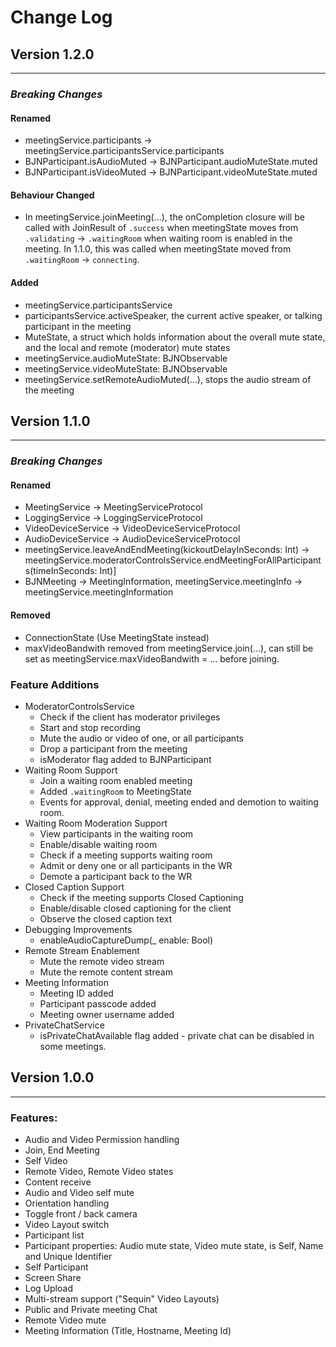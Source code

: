 Change Log
==========

## Version 1.2.0
---------------------------------

### ***Breaking Changes***

#### **Renamed**
- meetingService.participants -> meetingService.participantsService.participants
- BJNParticipant.isAudioMuted -> BJNParticipant.audioMuteState.muted
- BJNParticipant.isVideoMuted -> BJNParticipant.videoMuteState.muted

#### **Behaviour Changed**
- In meetingService.joinMeeting(...), the onCompletion closure will be called with JoinResult of `.success` when meetingState moves from `.validating` -> `.waitingRoom`
  when waiting room is enabled in the meeting. In 1.1.0, this was called when meetingState moved from `.waitingRoom` -> `connecting`. 
  
#### Added
- meetingService.participantsService
- participantsService.activeSpeaker, the current active speaker, or talking participant in the meeting
- MuteState, a struct which holds information about the overall mute state, and the local and remote (moderator) mute states
- meetingService.audioMuteState: BJNObservable<MuteState>
- meetingService.videoMuteState: BJNObservable<MuteState>
- meetingService.setRemoteAudioMuted(...), stops the audio stream of the meeting


## Version 1.1.0
---------------------------------

### ***Breaking Changes***

#### Renamed
- MeetingService -> MeetingServiceProtocol
- LoggingService -> LoggingServiceProtocol
- VideoDeviceService -> VideoDeviceServiceProtocol
- AudioDeviceService -> AudioDeviceServiceProtocol
- meetingService.leaveAndEndMeeting(kickoutDelayInSeconds: Int) -> meetingService.moderatorControlsService.endMeetingForAllParticipants(timeInSeconds: Int)]
- BJNMeeting -> MeetingInformation, meetingService.meetingInfo -> meetingService.meetingInformation

#### Removed
- ConnectionState (Use MeetingState instead)
- maxVideoBandwith removed from meetingService.join(...), can still be set as meetingService.maxVideoBandwith = ... before joining.

### Feature Additions
- ModeratorControlsService
    - Check if the client has moderator privileges
    - Start and stop recording
    - Mute the audio or video of one, or all participants
    - Drop a participant from the meeting
    - isModerator flag added to BJNParticipant
- Waiting Room Support
    - Join a waiting room enabled meeting
    - Added `.waitingRoom` to MeetingState
    - Events for approval, denial, meeting ended and demotion to waiting room.
- Waiting Room Moderation Support
    - View participants in the waiting room
    - Enable/disable waiting room
    - Check if a meeting supports waiting room
    - Admit or deny one or all participants in the WR
    - Demote a participant back to the WR
- Closed Caption Support
    - Check if the meeting supports Closed Captioning
    - Enable/disable closed captioning for the client
    - Observe the closed caption text
- Debugging Improvements
    - enableAudioCaptureDump(_ enable: Bool) 
- Remote Stream Enablement
    - Mute the remote video stream
    - Mute the remote content stream
- Meeting Information
    - Meeting ID added
    - Participant passcode added
    - Meeting owner username added
- PrivateChatService
    - isPrivateChatAvailable flag added - private chat can be disabled in some meetings.


## Version 1.0.0 
---------------------------------
### Features:

- Audio and Video Permission handling
- Join, End Meeting
- Self Video
- Remote Video, Remote Video states
- Content receive 
- Audio and Video self mute
- Orientation handling
- Toggle front / back camera
- Video Layout switch
- Participant list
- Participant properties: Audio mute state, Video mute state, is Self, Name and Unique Identifier
- Self Participant
- Screen Share
- Log Upload
- Multi-stream support ("Sequin" Video Layouts)
- Public and Private meeting Chat
- Remote Video mute
- Meeting Information (Title, Hostname, Meeting Id)
